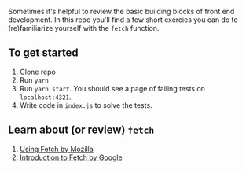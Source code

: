 Sometimes it's helpful to review the basic building blocks of front end development. In this repo you'll find a few short exercies you can do to (re)familiarize yourself with the `fetch` function.

## To get started
1. Clone repo
2. Run `yarn`
3. Run `yarn start`. You should see a page of failing tests on `localhost:4321`.
4. Write code in `index.js` to solve the tests.


## Learn about (or review) `fetch`
1. [Using Fetch by Mozilla](https://developer.mozilla.org/en-US/docs/Web/API/Fetch_API/Using_Fetch)
2. [Introduction to Fetch by Google](https://developers.google.com/web/updates/2015/03/introduction-to-fetch)

